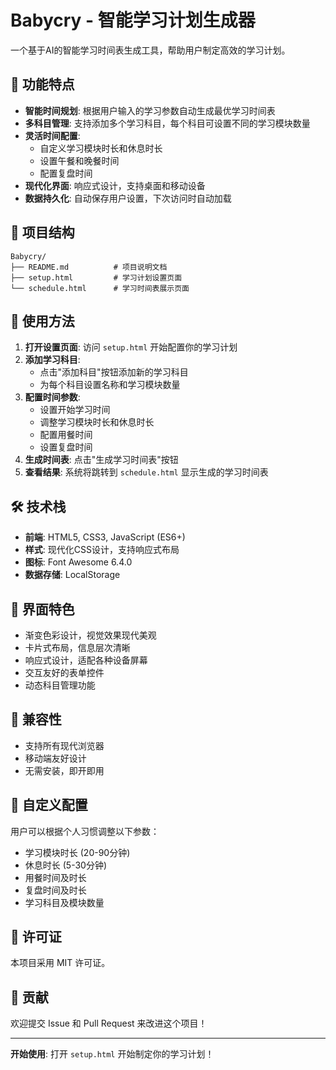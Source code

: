 # Babycry - 智能学习计划生成器

一个基于AI的智能学习时间表生成工具，帮助用户制定高效的学习计划。

## 🚀 功能特点

- **智能时间规划**: 根据用户输入的学习参数自动生成最优学习时间表
- **多科目管理**: 支持添加多个学习科目，每个科目可设置不同的学习模块数量
- **灵活时间配置**: 
  - 自定义学习模块时长和休息时长
  - 设置午餐和晚餐时间
  - 配置复盘时间
- **现代化界面**: 响应式设计，支持桌面和移动设备
- **数据持久化**: 自动保存用户设置，下次访问时自动加载

## 📁 项目结构

```
Babycry/
├── README.md          # 项目说明文档
├── setup.html         # 学习计划设置页面
└── schedule.html      # 学习时间表展示页面
```

## 🎯 使用方法

1. **打开设置页面**: 访问 `setup.html` 开始配置你的学习计划
2. **添加学习科目**: 
   - 点击"添加科目"按钮添加新的学习科目
   - 为每个科目设置名称和学习模块数量
3. **配置时间参数**:
   - 设置开始学习时间
   - 调整学习模块时长和休息时长
   - 配置用餐时间
   - 设置复盘时间
4. **生成时间表**: 点击"生成学习时间表"按钮
5. **查看结果**: 系统将跳转到 `schedule.html` 显示生成的学习时间表

## 🛠️ 技术栈

- **前端**: HTML5, CSS3, JavaScript (ES6+)
- **样式**: 现代化CSS设计，支持响应式布局
- **图标**: Font Awesome 6.4.0
- **数据存储**: LocalStorage

## 🎨 界面特色

- 渐变色彩设计，视觉效果现代美观
- 卡片式布局，信息层次清晰
- 响应式设计，适配各种设备屏幕
- 交互友好的表单控件
- 动态科目管理功能

## 📱 兼容性

- 支持所有现代浏览器
- 移动端友好设计
- 无需安装，即开即用

## 🔧 自定义配置

用户可以根据个人习惯调整以下参数：
- 学习模块时长 (20-90分钟)
- 休息时长 (5-30分钟)
- 用餐时间及时长
- 复盘时间及时长
- 学习科目及模块数量

## 📄 许可证

本项目采用 MIT 许可证。

## 🤝 贡献

欢迎提交 Issue 和 Pull Request 来改进这个项目！

---

**开始使用**: 打开 `setup.html` 开始制定你的学习计划！